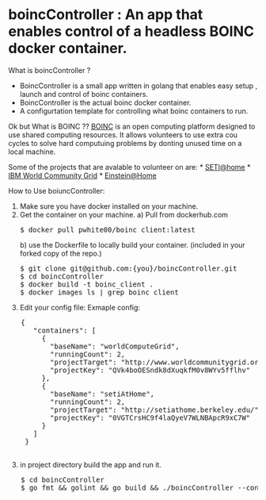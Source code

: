 # boincController : An app that enables control of a headless BOINC docker container.

What is boincController ?

 - BoincController is a small app written in golang that enables easy setup , launch and control of boinc containers.
 - BoincController is the actual boinc docker container.
 - A configurtation template for controlling what boinc containers to run.

Ok but What is BOINC ??
  [BOINC](https://boinc.berkeley.edu/) is an open computing platform designed to use shared computing resources. It allows
  volunteers to use extra cou cycles to solve hard computuing problems by donting unused time on a local machine.
  
  Some of the projects that are avalable to volunteer on are:
    * [SETI@home](https://setiathome.berkeley.edu/)
    * [IBM World Community Grid](https://worldcommunitygrid.org/)
    * [Einstein@Home](https://einsteinathome.org/)
   
   
   
   How to Use boiuncController:
   
   1) Make sure you have docker installed on your machine.
   2) Get the container on your machine.
      a) Pull from dockerhub.com
      <pre>
      $ docker pull pwhite00/boinc_client:latest
      </pre>
      b) use the Dockerfile to locally build your container. (included in your forked copy of the repo.)
      <pre>
      $ git clone git@github.com:{you}/boincController.git
      $ cd boincController
      $ docker build -t boinc_client .
      $ docker images ls | grep boinc_client
      </pre>
   2) Edit your config file:
   Exmaple config:
   <pre>
   {
      "containers": [
        {
          "baseName": "worldComputeGrid",
          "runningCount": 2,
          "projectTarget": "http://www.worldcommunitygrid.org/",
          "projectKey": "QVk4boOESndk8dXuqkfM0v8WYv5fflhv"
        },
        {
          "baseName": "setiAtHome",
          "runningCount": 2,
          "projectTarget": "http://setiathome.berkeley.edu/",
          "projectKey": "0VGTCrsHC9f4laQyeV7WLNBApcR9xC7W"
        }
      ]
    }
    </pre> 
   3) in project directory build the app and run it.
   <pre>
   $ cd boincController
   $ go fmt && golint && go build && ./boincController --config {your config.json}
   </pre>